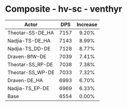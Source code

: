 # Composite - hv-sc - venthyr
| Actor | DPS | Increase |
|---|:---:|:---:|
|Theotar-SS-DE_HA|7157|9.20%|
|Nadjia-TS-DE_HA|7143|8.99%|
|Nadjia-TS_DD-DE|7128|8.77%|
|Draven-BfW-DE|7039|7.41%|
|Theotar-SS_RP-DE|7038|7.38%|
|Theotar-SS_WP-DE|7033|7.32%|
|Draven-DE_HA|6993|6.70%|
|Nadjia-TS_EP-DE|6969|6.33%|
|Base|6554|0.00%|
